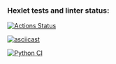 ### Hexlet tests and linter status:
[![Actions Status](https://github.com/Ulia388/python-project-50/actions/workflows/hexlet-check.yml/badge.svg)](https://github.com/Ulia388/python-project-50/actions)

[![asciicast](https://asciinema.org/a/GPl0CyYMvYEljxqda7FQNAzie.svg)](https://asciinema.org/a/GPl0CyYMvYEljxqda7FQNAzie)

[![Python CI](https://github.com/Ulia388/python-project-50/actions/workflows/ci.yml/badge.svg)](https://github.com/Ulia388/python-project-50/actions/workflows/ci.yml)